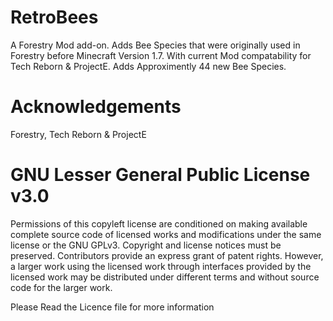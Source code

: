 # RetroBees
A Forestry Mod add-on. Adds Bee Species that were originally used in Forestry before Minecraft Version 1.7. 
With current Mod compatability for Tech Reborn & ProjectE. Adds Approximently 44 new Bee Species.

# Acknowledgements
Forestry, Tech Reborn & ProjectE

# GNU Lesser General Public License v3.0

Permissions of this copyleft license are conditioned on making available complete source code of licensed works and modifications under the same license or the GNU GPLv3. Copyright and license notices must be preserved. Contributors provide an express grant of patent rights. However, a larger work using the licensed work through interfaces provided by the licensed work may be distributed under different terms and without source code for the larger work.

Please Read the Licence file for more information
